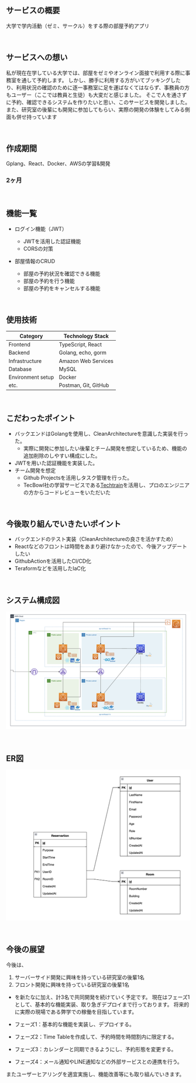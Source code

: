 ## サービスの概要
大学で学内活動（ゼミ、サークル）をする際の部屋予約アプリ


<br />

## サービスへの想い

私が現在在学している大学では、部屋をゼミやオンライン面接で利用する際に事務室を通して予約します。
しかし、勝手に利用する方がいてブッキングしたり、利用状況の確認のために逐一事務室に足を運ばなくてはならず、事務員の方もユーザー（ここでは教員と生徒）も大変だと感じました。
そこで人を通さずに予約、確認できるシステムを作りたいと思い、このサービスを開発しました。
また、研究室の後輩にも開発に参加してもらい、実際の開発の体験をしてみる側面も併せ持っています


<br />

## 作成期間
Gplang、React、Docker、AWSの学習&開発
### 2ヶ月
<br />

## 機能一覧
- ログイン機能（JWT）
    - JWTを活用した認証機能
    - CORSの対策

- 部屋情報のCRUD
    - 部屋の予約状況を確認できる機能
    - 部屋の予約を行う機能
    - 部屋の予約をキャンセルする機能

<br />

## 使用技術

| Category          | Technology Stack                                     |
| ----------------- | --------------------------------------------------   |
| Frontend          | TypeScript, React                       |
| Backend           | Golang, echo, gorm                           |
| Infrastructure    | Amazon Web Services                          |
| Database          | MySQL                                           |
| Environment setup | Docker                                               |
| etc.              | Postman, Git, GitHub |


<br />

## こだわったポイント
- バックエンドはGolangを使用し、CleanArchitectureを意識した実装を行った。
    - 実際に開発に参加したい後輩とチーム開発を想定しているため、機能の追加削除のしやすい構成にした。
- JWTを用いた認証機能を実装した。
- チーム開発を想定
    - Github Projectsを活用しタスク管理を行った。
    - TecBowl社の学習サービスである[Techtrain](https://lp.techtrain.dev/)を活用し、プロのエンジニアの方からコードレビューをいただいた

<br />

## 今後取り組んでいきたいポイント
- バックエンドのテスト実装（CleanArchitectureの良さを活かすため）
- Reactなどのフロントは時間をあまり避けなかったので、今後アップデートしたい
- GithubActionを活用したCI/CD化
- Teraformなどを活用したIaC化

<br />

## システム構成図

![システム構成図](docs/img/system/cloud-system.png)

<br />

## ER図

![ER図](/docs/img/system/ERimageas2.png)

<br />

## 今後の展望

今後は、
1. サーバーサイド開発に興味を持っている研究室の後輩1名
2. フロント開発に興味を持っている研究室の後輩1名
- を新たなに加え、計3名で共同開発を続けていく予定です。
現在はフェーズ1として、基本的な機能実装、取り急ぎデプロイまで行っております。
将来的に実際の現場である弊学での稼働を目指しています。  

- フェーズ1：基本的な機能を実装し、デプロイする。
- フェーズ2：Time Tableを作成して、予約時間を時間割内に限定する。
- フェーズ3：カレンダーと同期できるようにし、予約形態を変更する。
- フェーズ4：メール通知やLINE通知などの外部サービスとの連携を行う。

またユーザーヒアリングを適宜実施し、機能改善等にも取り組んでいきます。
